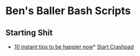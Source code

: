 Ben's Baller Bash Scripts
========

Starting Shit
--------

* [10 instant tips to be happier now](https://github.com/workingBen/dont-forget-this-shit/blob/master/happiness/10_instant_tips.md)* [Start Crashpad](https://github.com/workingBen/bash-scripts/blob/master/start_crashpad.sh)
